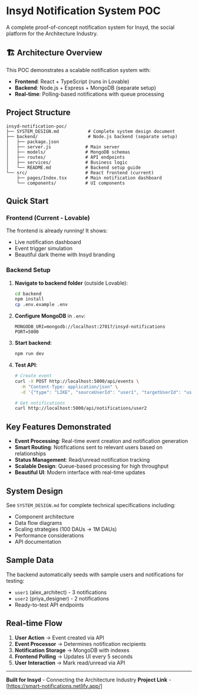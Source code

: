 # Insyd Notification System POC

A complete proof-of-concept notification system for Insyd, the social platform for the Architecture Industry.

## 🏗 Architecture Overview

This POC demonstrates a scalable notification system with:
- **Frontend**: React + TypeScript (runs in Lovable)
- **Backend**: Node.js + Express + MongoDB (separate setup)
- **Real-time**: Polling-based notifications with queue processing

##  Project Structure

```
insyd-notification-poc/
├── SYSTEM_DESIGN.md           # Complete system design document
├── backend/                   # Node.js backend (separate setup)
│   ├── package.json
│   ├── server.js             # Main server
│   ├── models/               # MongoDB schemas
│   ├── routes/               # API endpoints
│   ├── services/             # Business logic
│   └── README.md             # Backend setup guide
└── src/                      # React frontend (current)
    ├── pages/Index.tsx       # Main notification dashboard
    └── components/           # UI components
```

## Quick Start

### Frontend (Current - Lovable)
The frontend is already running! It shows:
- Live notification dashboard
- Event trigger simulation  
- Beautiful dark theme with Insyd branding

### Backend Setup
1. **Navigate to backend folder** (outside Lovable):
   ```bash
   cd backend
   npm install
   cp .env.example .env
   ```

2. **Configure MongoDB** in `.env`:
   ```
   MONGODB_URI=mongodb://localhost:27017/insyd-notifications
   PORT=5000
   ```

3. **Start backend**:
   ```bash
   npm run dev
   ```

4. **Test API**:
   ```bash
   # Create event
   curl -X POST http://localhost:5000/api/events \
     -H "Content-Type: application/json" \
     -d '{"type": "LIKE", "sourceUserId": "user1", "targetUserId": "user2"}'
   
   # Get notifications  
   curl http://localhost:5000/api/notifications/user2
   ```

##  Key Features Demonstrated

- **Event Processing**: Real-time event creation and notification generation
- **Smart Routing**: Notifications sent to relevant users based on relationships
- **Status Management**: Read/unread notification tracking
- **Scalable Design**: Queue-based processing for high throughput
- **Beautiful UI**: Modern interface with real-time updates

##  System Design

See `SYSTEM_DESIGN.md` for complete technical specifications including:
- Component architecture
- Data flow diagrams  
- Scaling strategies (100 DAUs → 1M DAUs)
- Performance considerations
- API documentation

##  Sample Data

The backend automatically seeds with sample users and notifications for testing:
- `user1` (alex_architect) - 3 notifications
- `user2` (priya_designer) - 2 notifications  
- Ready-to-test API endpoints

##  Real-time Flow

1. **User Action** → Event created via API
2. **Event Processor** → Determines notification recipients  
3. **Notification Storage** → MongoDB with indexes
4. **Frontend Polling** → Updates UI every 5 seconds
5. **User Interaction** → Mark read/unread via API

---

**Built for Insyd** - Connecting the Architecture Industry 
**Project Link** - [https://smart-notifications.netlify.app/]
